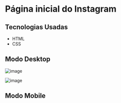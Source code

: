 # Página inicial do Instagram 

## Tecnologias Usadas
- HTML
- CSS


## Modo Desktop
![image](![image](https://user-images.githubusercontent.com/76567965/129459322-a67b74c1-7e5c-4ea3-9225-ea12bd9454bb.png)
)

![image](![image](https://user-images.githubusercontent.com/76567965/129459445-419fedbc-e958-4109-8810-7ab2ade48d1f.png)
)

## Modo Mobile




